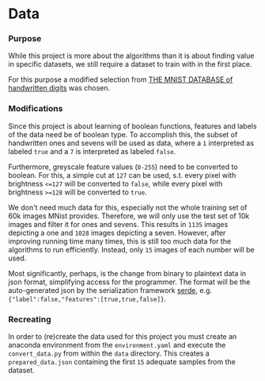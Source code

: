 # Data

### Purpose
While this project is more about the algorithms than it is about finding value in specific datasets,
we still require a dataset to train with in the first place.

For this purpose a modified selection from
[THE MNIST DATABASE of handwritten digits](http://yann.lecun.com/exdb/mnist/) was chosen.

### Modifications
Since this project is about learning of boolean functions,
features and labels of the data need be of boolean type.
To accomplish this, the subset of handwritten ones and sevens will be used as data,
where a `1` interpreted as labeled `true` and a `7` is interpreted as labeled `false`.

Furthermore, greyscale feature values (`0-255`) need to be converted to boolean.
For this, a simple cut at `127` can be used, s.t. every pixel with brightness `<=127`
will be converted to `false`, while every pixel with brightness `>=128` will be converted to `true`.

We don't need much data for this, especially not the whole training set of 60k images MNist provides.
Therefore, we will only use the test set of 10k images and filter it for ones and sevens.
This results in `1135` images depicting a one and `1028` images depicting a seven.
However, after improving running time many times, this is still too much data for the algorithms to run efficiently.
Instead, only `15` images of each number will be used.

Most significantly, perhaps, is the change from binary to plaintext data in json format,
simplifying access for the programmer.
The format will be the auto-generated json by the serialization framework [serde](https://github.com/serde-rs/json),
e.g. `{"label":false,"features":[true,true,false]}`.

### Recreating
In order to (re)create the data used for this project
you must create an anaconda environment from the `environment.yaml`
and execute the `convert_data.py` from within the `data` directory.
This creates a `prepared_data.json` containing the first `15` adequate samples from the dataset.
